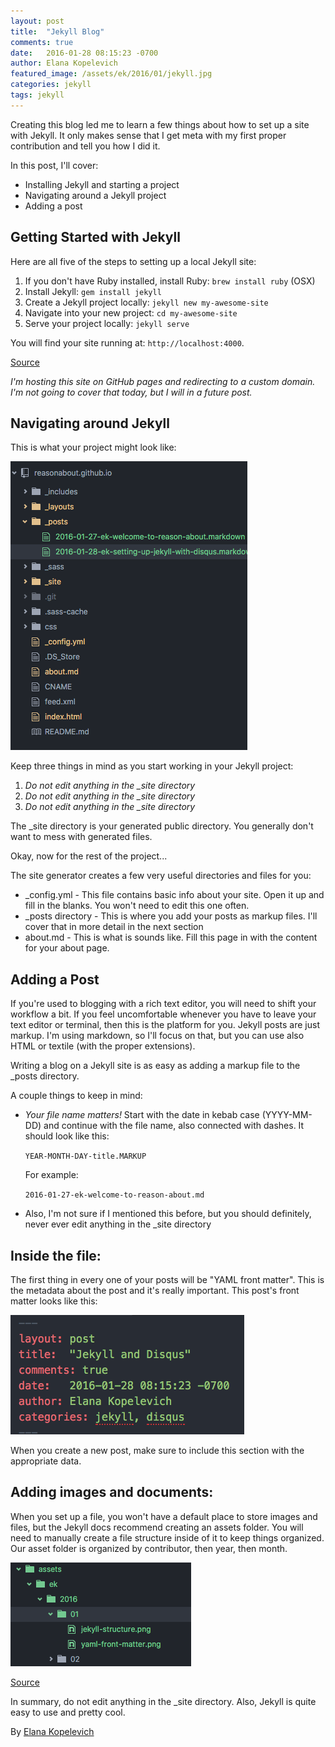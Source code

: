 ```yaml
---
layout: post
title:  "Jekyll Blog"
comments: true
date:   2016-01-28 08:15:23 -0700
author: Elana Kopelevich
featured_image: /assets/ek/2016/01/jekyll.jpg
categories: jekyll
tags: jekyll
---
```


Creating this blog led me to learn a few things about how to set up a site with Jekyll. It only makes sense that I get meta with my first proper contribution and tell you how I did it.

In this post, I'll cover:

* Installing Jekyll and starting a project
* Navigating around a Jekyll project
* Adding a post


## Getting Started with Jekyll

Here are all five of the steps to setting up a local Jekyll site:

1. If you don't have Ruby installed, install Ruby: `brew install ruby` (OSX)
2. Install Jekyll: `gem install jekyll`
3. Create a Jekyll project locally: `jekyll new my-awesome-site`
4. Navigate into your new project: `cd my-awesome-site`
5. Serve your project locally: `jekyll serve`

You will find your site running at: `http://localhost:4000`.

[Source](https://jekyllrb.com/)

*I'm hosting this site on GitHub pages and redirecting to a custom domain. I'm not going to cover that today, but I will in a future post.*


## Navigating around Jekyll

This is what your project might look like:

![Jekyll Site Structure](/assets/ek/2016/01/jekyll-structure.png)

Keep three things in mind as you start working in your Jekyll project:


  1. _Do not edit anything in the \_site directory_
  2. _Do not edit anything in the \_site directory_
  3. _Do not edit anything in the \_site directory_

The \_site directory is your generated public directory. You generally don't want to mess with generated files.

Okay, now for the rest of the project...

The site generator creates a few very useful directories and files for you:

* \_config.yml - This file contains basic info about your site. Open it up and fill in the blanks. You won't need to edit this one often.
* \_posts directory - This is where you add your posts as markup files. I'll cover that in more detail in the next section
* about.md - This is what is sounds like. Fill this page in with the content for your about page.


## Adding a Post

If you're used to blogging with a rich text editor, you will need to shift your workflow a bit. If you feel uncomfortable whenever you have to leave your text editor or terminal, then this is the platform for you. Jekyll posts are just markup. I'm using markdown, so I'll focus on that, but you can use also HTML or textile (with the proper extensions).

Writing a blog on a Jekyll site is as easy as adding a markup file to the \_posts directory.

A couple things to keep in mind:

* _Your file name matters!_ Start with the date in kebab case (YYYY-MM-DD) and continue with the file name, also connected with dashes. It should look like this:

  `YEAR-MONTH-DAY-title.MARKUP`

  For example:

  `2016-01-27-ek-welcome-to-reason-about.md`

* Also, I'm not sure if I mentioned this before, but you should definitely, never ever edit anything in the \_site directory


## Inside the file:

The first thing in every one of your posts will be "YAML front matter". This is the metadata about the post and it's really important. This post's front matter looks like this:

![YAML front matter](/assets/ek/2016/01/yaml-front-matter.png)

When you create a new post, make sure to include this section with the appropriate data.


## Adding images and documents:

When you set up a file, you won't have a default place to store images and files, but the Jekyll docs recommend creating an assets folder. You will need to manually create a file structure inside of it to keep things organized. Our asset folder is organized by contributor, then year, then month.

![YAML front matter](/assets/ek/2016/01/asset-folder.png)

[Source](http://jekyllrb.com/docs/posts/)

In summary, do not edit anything in the \_site directory. Also, Jekyll is quite easy to use and pretty cool.


By [Elana Kopelevich](https://github.com/ekopelevich)
